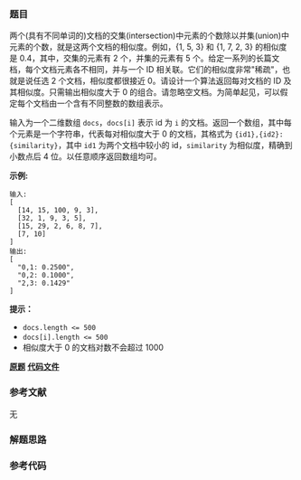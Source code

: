 ### 题目
两个(具有不同单词的)文档的交集(intersection)中元素的个数除以并集(union)中元素的个数，就是这两个文档的相似度。例如，{1, 5, 3}
和 {1, 7, 2, 3} 的相似度是 0.4，其中，交集的元素有 2 个，并集的元素有 5 个。给定一系列的长篇文档，每个文档元素各不相同，并与一个
ID 相关联。它们的相似度非常"稀疏"，也就是说任选 2 个文档，相似度都很接近 0。请设计一个算法返回每对文档的 ID 及其相似度。只需输出相似度大于 0
的组合。请忽略空文档。为简单起见，可以假定每个文档由一个含有不同整数的数组表示。

输入为一个二维数组 `docs`，`docs[i]` 表示 id 为 `i` 的文档。返回一个数组，其中每个元素是一个字符串，代表每对相似度大于 0
的文档，其格式为 `{id1},{id2}: {similarity}`，其中 `id1` 为两个文档中较小的 id，`similarity`
为相似度，精确到小数点后 4 位。以任意顺序返回数组均可。

**示例:**

    
    
    输入: 
    [
      [14, 15, 100, 9, 3],
      [32, 1, 9, 3, 5],
      [15, 29, 2, 6, 8, 7],
      [7, 10]
    ]
    输出:
    [
      "0,1: 0.2500",
      "0,2: 0.1000",
      "2,3: 0.1429"
    ]

**提示：**

  * `docs.length <= 500`
  * `docs[i].length <= 500`
  * 相似度大于 0 的文档对数不会超过 1000

 **[原题](https://leetcode-cn.com/problems/sparse-similarity-lcci/)**    **[代码文件]()**


### 参考文献
无

### 解题思路




### 参考代码

```go


```




